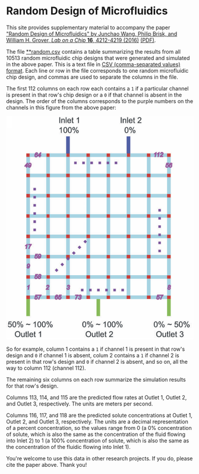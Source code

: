 # Random Design of Microfluidics

This site provides supplementary material to accompany the paper ["Random Design of Microfluidics" by Junchao Wang, Philip Brisk, and William H. Grover, *Lab on a Chip* **16**, 4212-4219 (2016)](https://pubs.rsc.org/en/content/articlelanding/2016/lc/c6lc00758a) [(PDF)](https://groverlab.org/assets/random-microfluidics.pdf).

The file [**random.csv](random.csv) contains a table summarizing the results from all 10513 random microfluidic chip designs that were generated and simulated in the above paper.  This is a text file in [CSV (comma-separated values) format](https://en.wikipedia.org/wiki/Comma-separated_values).  Each line or row in the file corresponds to one random microfluidic chip design, and commas are used to separate the columns in the file.

The first 112 columns on each row each contains a `1` if a particular channel is present in that row's chip design or a `0` if that channel is absent in the design.  The order of the columns corresponds to the purple numbers on the channels in this figure from the above paper:

<img src="channel-numbers.png">

So for example, column 1 contains a `1` if channel 1 is present in that row's design and `0` if channel 1 is absent, colum 2 contains a `1` if channel 2 is present in that row's design and `0` if channel 2 is absent, and so on, all the way to column 112 (channel 112).

The remaining six columns on each row summarize the simulation results for that row's design.

Columns 113, 114, and 115 are the predicted flow rates at Outlet 1, Outlet 2, and Outlet 3, respectively.  The units are meters per second.

Columns 116, 117, and 118 are the predicted solute concentrations at Outlet 1, Outlet 2, and Outlet 3, respectively.  The units are a decimal representation of a percent concentration, so the values range from 0 (a 0% concentration of solute, which is also the same as the concentration of the fluid flowing into Inlet 2) to 1 (a 100% concentration of solute, which is also the same as the concentration of the fluidic flowing into Inlet 1).

You're welcome to use this data in other research projects.  If you do, please cite the paper above.  Thank you!